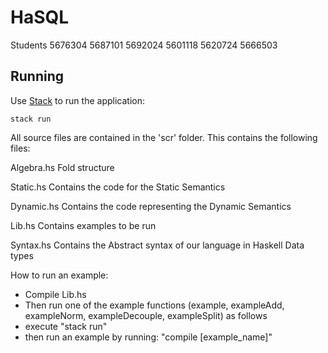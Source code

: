 # HaSQL

Students
5676304
5687101
5692024
5601118
5620724
5666503


## Running

Use [Stack](https://docs.haskellstack.org/en/stable/README/) to run the
application:

``` shell
stack run
```


All source files are contained in the 'scr' folder. This contains the following files:

Algebra.hs
Fold structure

Static.hs
Contains the code for the Static Semantics

Dynamic.hs
Contains the code representing the Dynamic Semantics

Lib.hs
Contains examples to be run

Syntax.hs
Contains the Abstract syntax of our language in Haskell Data types



How to run an example:
- Compile Lib.hs
- Then run one of the example functions (example, exampleAdd, exampleNorm, exampleDecouple, exampleSplit) as follows
- execute "stack run"
- then run an example by running: "compile [example_name]"
